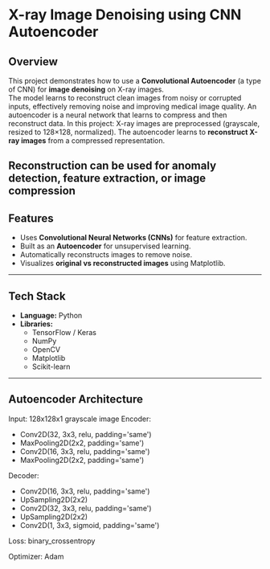 #  X-ray Image Denoising using CNN Autoencoder

##  Overview
This project demonstrates how to use a **Convolutional Autoencoder** (a type of CNN) for **image denoising** on X-ray images.  
The model learns to reconstruct clean images from noisy or corrupted inputs, effectively removing noise and improving medical image quality.
An autoencoder is a neural network that learns to compress and then reconstruct data. 
In this project:
X-ray images are preprocessed (grayscale, resized to 128×128, normalized).
The autoencoder learns to **reconstruct X-ray images** from a compressed representation.

**Reconstruction can be used for anomaly detection, feature extraction, or image compression**
---

## Features
- Uses **Convolutional Neural Networks (CNNs)** for feature extraction.
- Built as an **Autoencoder** for unsupervised learning.
- Automatically reconstructs images to remove noise.
- Visualizes **original vs reconstructed images** using Matplotlib.

---

##  Tech Stack
- **Language:** Python  
- **Libraries:**
  - TensorFlow / Keras
  - NumPy
  - OpenCV
  - Matplotlib
  - Scikit-learn

---

## Autoencoder Architecture
Input: 128x128x1 grayscale image
Encoder:
- Conv2D(32, 3x3, relu, padding='same')
- MaxPooling2D(2x2, padding='same')
- Conv2D(16, 3x3, relu, padding='same')
- MaxPooling2D(2x2, padding='same')

Decoder:
- Conv2D(16, 3x3, relu, padding='same')
- UpSampling2D(2x2)
- Conv2D(32, 3x3, relu, padding='same')
- UpSampling2D(2x2)
- Conv2D(1, 3x3, sigmoid, padding='same')


Loss: binary_crossentropy

Optimizer: Adam
